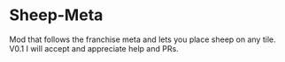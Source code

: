 # Sheep-Meta
Mod that follows the franchise meta and lets you place sheep on any tile.
V0.1
I will accept and appreciate help and PRs.
